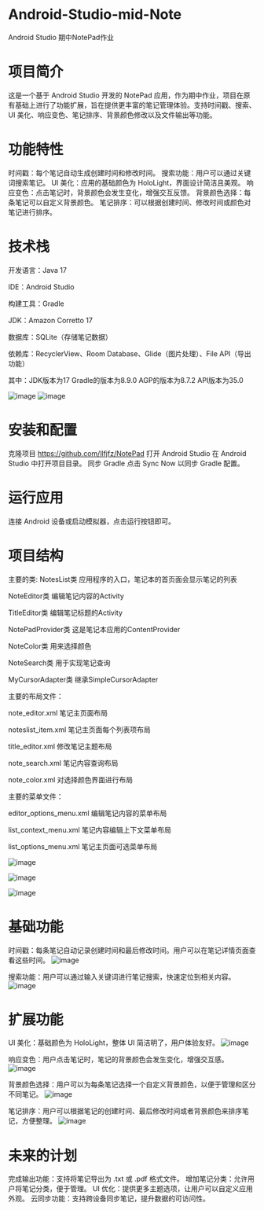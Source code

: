 # Android-Studio-mid-Note
Android Studio 期中NotePad作业

# 项目简介
这是一个基于 Android Studio 开发的 NotePad 应用，作为期中作业，项目在原有基础上进行了功能扩展，旨在提供更丰富的笔记管理体验。支持时间戳、搜索、UI 美化、响应变色、笔记排序、背景颜色修改以及文件输出等功能。

# 功能特性
时间戳：每个笔记自动生成创建时间和修改时间。
搜索功能：用户可以通过关键词搜索笔记。
UI 美化：应用的基础颜色为 HoloLight，界面设计简洁且美观。
响应变色：点击笔记时，背景颜色会发生变化，增强交互反馈。
背景颜色选择：每条笔记可以自定义背景颜色。
笔记排序：可以根据创建时间、修改时间或颜色对笔记进行排序。
# 技术栈
开发语言：Java 17

IDE：Android Studio

构建工具：Gradle

JDK：Amazon Corretto 17

数据库：SQLite（存储笔记数据）

依赖库：RecyclerView、Room Database、Glide（图片处理）、File API（导出功能）

其中：JDK版本为17  Gradle的版本为8.9.0  AGP的版本为8.7.2  API版本为35.0

![image](https://github.com/user-attachments/assets/b51b4b26-0a9e-40b0-90e3-228840bf382c)
![image](https://github.com/user-attachments/assets/de4a1225-3727-47ee-a8e6-326788ffb20b)

# 安装和配置
克隆项目
https://github.com/llfjfz/NotePad
打开 Android Studio
在 Android Studio 中打开项目目录。
同步 Gradle 
点击 Sync Now 以同步 Gradle 配置。

# 运行应用
连接 Android 设备或启动模拟器，点击运行按钮即可。

# 项目结构

主要的类:
NotesList类 应用程序的入口，笔记本的首页面会显示笔记的列表

NoteEditor类 编辑笔记内容的Activity

TitleEditor类 编辑笔记标题的Activity

NotePadProvider类 这是笔记本应用的ContentProvider

NoteColor类 用来选择颜色

NoteSearch类 用于实现笔记查询

MyCursorAdapter类 继承SimpleCursorAdapter

主要的布局文件：

note_editor.xml 笔记主页面布局

noteslist_item.xml 笔记主页面每个列表项布局

title_editor.xml 修改笔记主题布局

note_search.xml 笔记内容查询布局

note_color.xml 对选择颜色界面进行布局

主要的菜单文件：

editor_options_menu.xml 编辑笔记内容的菜单布局

list_context_menu.xml 笔记内容编辑上下文菜单布局

list_options_menu.xml 笔记主页面可选菜单布局

![image](https://github.com/user-attachments/assets/08951e1d-d7bc-49ec-b3c5-ca74afcbe7f1)

![image](https://github.com/user-attachments/assets/2cdc02cb-d43e-42d3-b323-b57128660e7c)


![image](https://github.com/user-attachments/assets/b3e7c813-b4b7-4f4a-a735-0d80fbf9d58a)

# 基础功能
时间戳：每条笔记自动记录创建时间和最后修改时间。用户可以在笔记详情页面查看这些时间。
![image](https://github.com/user-attachments/assets/ca6c46f4-014b-4aa1-80ad-ebdd2e225537)

搜索功能：用户可以通过输入关键词进行笔记搜索，快速定位到相关内容。
![image](https://github.com/user-attachments/assets/a7b81761-413b-49b1-b189-68a017ad6cd6)

# 扩展功能
UI 美化：基础颜色为 HoloLight，整体 UI 简洁明了，用户体验友好。
![image](https://github.com/user-attachments/assets/c324a02c-9f62-4922-89eb-dd2872c2b7e3)

响应变色：用户点击笔记时，笔记的背景颜色会发生变化，增强交互感。
![image](https://github.com/user-attachments/assets/37036ab0-ec59-4881-ae01-1970acf7af64)

背景颜色选择：用户可以为每条笔记选择一个自定义背景颜色，以便于管理和区分不同笔记。
![image](https://github.com/user-attachments/assets/2c6b8c9b-ef7d-4f4f-ba4a-500590fdc709)

笔记排序：用户可以根据笔记的创建时间、最后修改时间或者背景颜色来排序笔记，方便整理。
![image](https://github.com/user-attachments/assets/b2c85a2d-804b-4eb6-bedb-7e80d4a8822d)


# 未来的计划
完成输出功能：支持将笔记导出为 .txt 或 .pdf 格式文件。
增加笔记分类：允许用户将笔记分类，便于管理。
UI 优化：提供更多主题选项，让用户可以自定义应用外观。
云同步功能：支持跨设备同步笔记，提升数据的可访问性。

